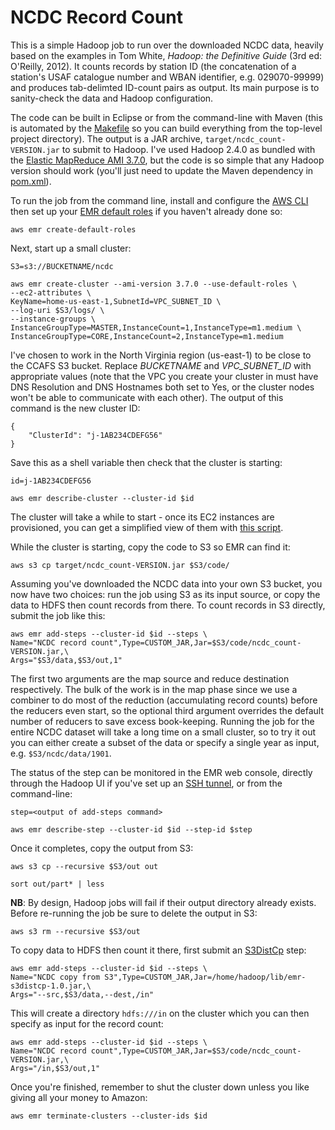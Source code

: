 # NCDC Record Count

This is a simple Hadoop job to run over the downloaded NCDC data, heavily based
on the examples in Tom White, _Hadoop: the Definitive Guide_ (3rd ed: O'Reilly,
2012). It counts records by station ID (the concatenation of a station's USAF
catalogue number and WBAN identifier, e.g. 029070-99999) and produces
tab-delimted ID-count pairs as output. Its main purpose is to sanity-check the
data and Hadoop configuration.

The code can be built in Eclipse or from the command-line with Maven (this is
automated by the [Makefile](Makefile) so you can build everything from the
top-level project directory). The output is a JAR archive,
`target/ncdc_count-VERSION.jar` to submit to Hadoop. I've used Hadoop 2.4.0
as bundled with the
[Elastic MapReduce AMI 3.7.0](http://docs.aws.amazon.com/ElasticMapReduce/latest/DeveloperGuide/emr-plan-hadoop.html),
but the code is so simple that any Hadoop version should work (you'll just need
to update the Maven dependency in [pom.xml](pom.xml)).

To run the job from the command line, install and configure the
[AWS CLI](http://aws.amazon.com/documentation/cli/) then set up your
[EMR default roles](http://docs.aws.amazon.com/cli/latest/reference/emr/create-default-roles.html)
if you haven't already done so:
```
aws emr create-default-roles
```
Next, start up a small cluster:
```
S3=s3://BUCKETNAME/ncdc

aws emr create-cluster --ami-version 3.7.0 --use-default-roles \
--ec2-attributes \
KeyName=home-us-east-1,SubnetId=VPC_SUBNET_ID \
--log-uri $S3/logs/ \
--instance-groups \
InstanceGroupType=MASTER,InstanceCount=1,InstanceType=m1.medium \
InstanceGroupType=CORE,InstanceCount=2,InstanceType=m1.medium
```
I've chosen to work in the North Virginia region (us-east-1) to be close to the
CCAFS S3 bucket. Replace _BUCKETNAME_ and _VPC_SUBNET_ID_ with appropriate
values (note that the VPC you create your cluster in must have DNS Resolution
and DNS Hostnames both set to Yes, or the cluster nodes won't be able to
communicate with each other). The output of this command is the new cluster ID:
```
{
    "ClusterId": "j-1AB234CDEFG56"
}
```
Save this as a shell variable then check that the cluster is starting:
```
id=j-1AB234CDEFG56

aws emr describe-cluster --cluster-id $id
```
The cluster will take a while to start - once its EC2 instances are provisioned,
you can get a simplified view of them with
[this script]( https://github.com/simonbrady/utils/blob/master/emr_instance_list.py).

While the cluster is starting, copy the code to S3 so EMR can find it:
```
aws s3 cp target/ncdc_count-VERSION.jar $S3/code/
```
Assuming you've downloaded the NCDC data into your own S3 bucket, you now have
two choices: run the job using S3 as its input source, or copy the data to
HDFS then count records from there. To count records in S3 directly, submit the
job like this:
```
aws emr add-steps --cluster-id $id --steps \
Name="NCDC record count",Type=CUSTOM_JAR,Jar=$S3/code/ncdc_count-VERSION.jar,\
Args="$S3/data,$S3/out,1"
```
The first two arguments are the map source and reduce destination respectively.
The bulk of the work is in the map phase since we use a combiner to do most of
the reduction (accumulating record counts) before the reducers even start,
so the optional third argument overrides the default number of reducers to
save excess book-keeping. Running the job for the entire NCDC dataset will take
a long time on a small cluster, so to try it out you can either create a subset
of the data or specify a single year as input, e.g. `$S3/ncdc/data/1901`.

The status of the step can be monitored in the EMR web console, directly
through the Hadoop UI if you've set up an
[SSH tunnel](http://docs.aws.amazon.com/ElasticMapReduce/latest/DeveloperGuide/emr-ssh-tunnel-local.html),
or from the command-line:
```
step=<output of add-steps command>

aws emr describe-step --cluster-id $id --step-id $step
```
Once it completes, copy the output from S3:
```
aws s3 cp --recursive $S3/out out

sort out/part* | less
```
**NB**: By design, Hadoop jobs will fail if their output directory already
exists. Before re-running the job be sure to delete the output in S3:
```
aws s3 rm --recursive $S3/out
``` 
To copy data to HDFS then count it there, first submit an
[S3DistCp](http://docs.aws.amazon.com/ElasticMapReduce/latest/DeveloperGuide/UsingEMR_s3distcp.html)
step:
```
aws emr add-steps --cluster-id $id --steps \
Name="NCDC copy from S3",Type=CUSTOM_JAR,Jar=/home/hadoop/lib/emr-s3distcp-1.0.jar,\
Args="--src,$S3/data,--dest,/in"
```
This will create a directory `hdfs:///in` on the cluster which you can then
specify as input for the record count:
```
aws emr add-steps --cluster-id $id --steps \
Name="NCDC record count",Type=CUSTOM_JAR,Jar=$S3/code/ncdc_count-VERSION.jar,\
Args="/in,$S3/out,1"
```
Once you're finished, remember to shut the cluster down unless you like giving
all your money to Amazon:
```
aws emr terminate-clusters --cluster-ids $id
```
